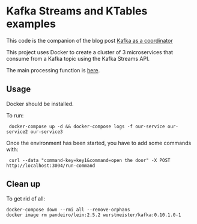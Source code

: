 # Kafka Streams and KTables examples

This code is the companion of the blog post [Kafka as a coordinator](http://danlebrero.com/2018/04/09/kafka-distributed-coordination-actor-model/)

This project uses Docker to create a cluster of 3 microservices that consume from a Kafka topic using the
Kafka Streams API.

The main processing function is [here](our-service/src/our_service/run_command.clj#L33).

## Usage

Docker should be installed.

To run:

     docker-compose up -d && docker-compose logs -f our-service our-service2 our-service3
     
Once the environment has been started, you have to add some commands with:

     curl --data "command-key=key1&command=open the door" -X POST http://localhost:3004/run-command

## Clean up

To get rid of all:

    docker-compose down --rmi all --remove-orphans
    docker image rm pandeiro/lein:2.5.2 wurstmeister/kafka:0.10.1.0-1
    
